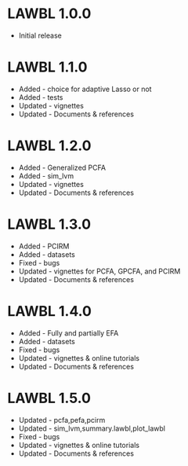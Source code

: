 # LAWBL 1.0.0

-   Initial release

# LAWBL 1.1.0

-   Added - choice for adaptive Lasso or not
-   Added - tests
-   Updated - vignettes
-   Updated - Documents & references

# LAWBL 1.2.0

-   Added - Generalized PCFA
-   Added - sim_lvm
-   Updated - vignettes
-   Updated - Documents & references

# LAWBL 1.3.0

-   Added - PCIRM
-   Added - datasets
-   Fixed - bugs
-   Updated - vignettes for PCFA, GPCFA, and PCIRM
-   Updated - Documents & references

# LAWBL 1.4.0

-   Added - Fully and partially EFA
-   Added - datasets
-   Fixed - bugs
-   Updated - vignettes & online tutorials
-   Updated - Documents & references

# LAWBL 1.5.0

-   Updated - pcfa,pefa,pcirm
-   Updated - sim_lvm,summary.lawbl,plot_lawbl
-   Fixed - bugs
-   Updated - vignettes & online tutorials
-   Updated - Documents & references
